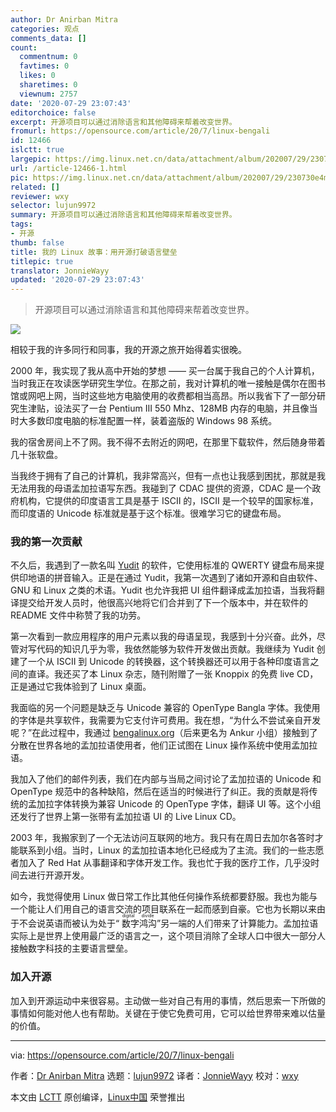 ```yaml
---
author: Dr Anirban Mitra
categories: 观点
comments_data: []
count:
  commentnum: 0
  favtimes: 0
  likes: 0
  sharetimes: 0
  viewnum: 2757
date: '2020-07-29 23:07:43'
editorchoice: false
excerpt: 开源项目可以通过消除语言和其他障碍来帮着改变世界。
fromurl: https://opensource.com/article/20/7/linux-bengali
id: 12466
islctt: true
largepic: https://img.linux.net.cn/data/attachment/album/202007/29/230730e4mb18km1nwn4ibm.jpg
url: /article-12466-1.html
pic: https://img.linux.net.cn/data/attachment/album/202007/29/230730e4mb18km1nwn4ibm.jpg.thumb.jpg
related: []
reviewer: wxy
selector: lujun9972
summary: 开源项目可以通过消除语言和其他障碍来帮着改变世界。
tags:
- 开源
thumb: false
title: 我的 Linux 故事：用开源打破语言壁垒
titlepic: true
translator: JonnieWayy
updated: '2020-07-29 23:07:43'
---
```



> 
> 开源项目可以通过消除语言和其他障碍来帮着改变世界。
> 
> 
> 


![](/data/attachment/album/202007/29/230730e4mb18km1nwn4ibm.jpg)


相较于我的许多同行和同事，我的开源之旅开始得着实很晚。


2000 年，我实现了我从高中开始的梦想 —— 买一台属于我自己的个人计算机，当时我正在攻读医学研究生学位。在那之前，我对计算机的唯一接触是偶尔在图书馆或网吧上网，当时这些地方电脑使用的收费都相当高昂。所以我省下了一部分研究生津贴，设法买了一台 Pentium III 550 Mhz、128MB 内存的电脑，并且像当时大多数印度电脑的标准配置一样，装着盗版的 Windows 98 系统。


我的宿舍房间上不了网。我不得不去附近的网吧，在那里下载软件，然后随身带着几十张软盘。


当我终于拥有了自己的计算机，我非常高兴，但有一点也让我感到困扰，那就是我无法用我的母语孟加拉语写东西。我碰到了 CDAC 提供的资源，CDAC 是一个政府机构，它提供的印度语言工具是基于 ISCII 的，ISCII 是一个较早的国家标准，而印度语的 Unicode 标准就是基于这个标准。很难学习它的键盘布局。


### 我的第一次贡献


不久后，我遇到了一款名叫 [Yudit](http://www.yudit.org/) 的软件，它使用标准的 QWERTY 键盘布局来提供印地语的拼音输入。正是在通过 Yudit，我第一次遇到了诸如开源和自由软件、GNU 和 Linux 之类的术语。Yudit 也允许我把 UI 组件翻译成孟加拉语，当我将翻译提交给开发人员时，他很高兴地将它们合并到了下一个版本中，并在软件的 README 文件中称赞了我的功劳。


第一次看到一款应用程序的用户元素以我的母语呈现，我感到十分兴奋。此外，尽管对写代码的知识几乎为零，我依然能够为软件开发做出贡献。我继续为 Yudit 创建了一个从 ISCII 到 Unicode 的转换器，这个转换器还可以用于各种印度语言之间的直译。我还买了本 Linux 杂志，随刊附赠了一张 Knoppix 的免费 live CD，正是通过它我体验到了 Linux 桌面。


我面临的另一个问题是缺乏与 Unicode 兼容的 OpenType Bangla 字体。我使用的字体是共享软件，我需要为它支付许可费用。我在想，“为什么不尝试亲自开发呢？”在此过程中，我通过 [bengalinux.org](http://bengalinux.org)（后来更名为 Ankur 小组）接触到了分散在世界各地的孟加拉语使用者，他们正试图在 Linux 操作系统中使用孟加拉语。


我加入了他们的邮件列表，我们在内部与当局之间讨论了孟加拉语的 Unicode 和 OpenType 规范中的各种缺陷，然后在适当的时候进行了纠正。我的贡献是将传统的孟加拉字体转换为兼容 Unicode 的 OpenType 字体，翻译 UI 等。这个小组还发行了世界上第一张带有孟加拉语 UI 的 Live Linux CD。


2003 年，我搬家到了一个无法访问互联网的地方。我只有在周日去加尔各答时才能联系到小组。当时，Linux 的孟加拉语本地化已经成为了主流。我们的一些志愿者加入了 Red Hat 从事翻译和字体开发工作。我也忙于我的医疗工作，几乎没时间去进行开源开发。


如今，我觉得使用 Linux 做日常工作比其他任何操作系统都要舒服。我也为能与一个能让人们用自己的语言交流的项目联系在一起而感到自豪。它也为长期以来由于不会说英语而被认为处于“<ruby> 数字鸿沟 <rt>  digital divide </rt></ruby>”另一端的人们带来了计算能力。孟加拉语实际上是世界上使用最广泛的语言之一，这个项目消除了全球人口中很大一部分人接触数字科技的主要语言壁垒。


### 加入开源


加入到开源运动中来很容易。主动做一些对自己有用的事情，然后思索一下所做的事情如何能对他人也有帮助。关键在于使它免费可用，它可以给世界带来难以估量的价值。




---


via: <https://opensource.com/article/20/7/linux-bengali>


作者：[Dr Anirban Mitra](https://opensource.com/users/mitradranirban) 选题：[lujun9972](https://github.com/lujun9972) 译者：[JonnieWayy](https://github.com/JonnieWayy) 校对：[wxy](https://github.com/wxy)


本文由 [LCTT](https://github.com/LCTT/TranslateProject) 原创编译，[Linux中国](https://linux.cn/) 荣誉推出